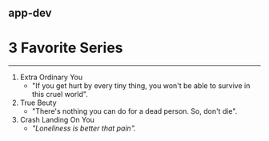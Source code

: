 ## app-dev
 # 3 Favorite Series
 ***
   1. Extra Ordinary You
      - "If you get hurt by every tiny thing, you won't be able to survive in this cruel world".
   2. True Beuty
      - "There's nothing you can do for a dead person. So, don't die".
   3. Crash Landing On You
      - _"Loneliness is better that pain"._
